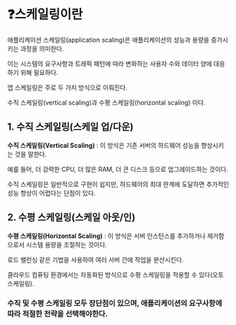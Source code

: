 # ❓스케일링이란

애플리케이션 스케일링(application scaling)은 애플리케이션의 성능과 용량을 증가시키는 과정을 의미한다.

이는 시스템의 요구사항과 트래픽 패턴에 따라 변화하는 사용자 수와 데이터 양에 대응하기 위해 필요하다.

앱 스케일링은 주로 두 가지 방식으로 이뤄진다.

 수직 스케일링(vertical scaling)과 수평 스케일링(horizontal scaling) 이다.

## 1. 수직 스케일링(스케일 업/다운)

**수직 스케일링(Vertical Scaling)** : 이 방식은 기존 서버의 하드웨어 성능을 향상시키는 것을 말한다. 

예를 들어, 더 강력한 CPU, 더 많은 RAM, 더 큰 디스크 등으로 업그레이드하는 것이다.

 수직 스케일링은 일반적으로 구현이 쉽지만, 하드웨어의 최대 한계에 도달하면 추가적인 성능 향상이 어렵다는 단점이 있다.


## 2. 수평 스케일링(스케일 아웃/인)

**수평 스케일링(Horizontal Scaling)** : 이 방식은 서버 인스턴스를 추가하거나 제거함으로서 시스템 용량을 조절하는 것이다. 

로드 밸런싱 같은 기법을 사용하여 여러 서버 간에 작업을 분산시킨다.

클라우드 컴퓨팅 환경에서는 자동화된 방식으로 수평 스케일링을 적용할 수 있다(오토 스케일링).


### 수직 및 수평 스케일링 모두 장단점이 있으며, 애플리케이션의 요구사항에 따라 적절한 전략을 선택해야한다.
